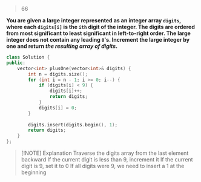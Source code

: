 > 66

**You are given a large integer represented as an integer array `digits`, where each `digits[i]` is the `ith` digit of the integer. The digits are ordered from most significant to least significant in left-to-right order. The large integer does not contain any leading `0`'s.
Increment the large integer by one and return _the resulting array of digits_.**
```cpp
class Solution {
public:
    vector<int> plusOne(vector<int>& digits) {
        int n = digits.size();
        for (int i = n - 1; i >= 0; i--) {
            if (digits[i] < 9) {
                digits[i]++;
                return digits; 
            }
            digits[i] = 0;
        }
        
        digits.insert(digits.begin(), 1);
        return digits;
    }
};

```


> [!NOTE] Explanation
> Traverse the digits array from the last element backward
>  If the current digit is less than 9, increment it
>  If the current digit is 9, set it to 0
>  If all digits were 9, we need to insert a 1 at the beginning
